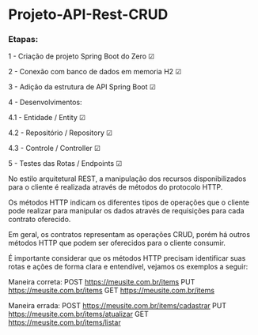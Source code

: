 # Projeto-API-Rest-CRUD


### Etapas:

1 - Criação de projeto Spring Boot do Zero ☑ 

2 - Conexão com banco de dados em memoria H2 ☑ 

3 - Adição da estrutura de API Spring Boot ☑ 

4 - Desenvolvimentos:   

 4.1 - Entidade / Entity ☑     

4.2 - Repositório / Repository ☑    

4.3 - Controle / Controller ☑    

5 - Testes das Rotas / Endpoints ☑

No estilo arquitetural REST, a manipulação dos recursos disponibilizados para o cliente é realizada através de métodos do protocolo HTTP.

Os métodos HTTP indicam os diferentes tipos de operações que o cliente pode realizar para manipular os dados através de requisições para cada contrato oferecido.

Em geral, os contratos representam as operações CRUD, porém há outros métodos HTTP que podem ser oferecidos para o cliente consumir. 

É importante considerar que os métodos HTTP precisam identificar suas rotas e ações de forma clara e entendível, vejamos os exemplos a seguir:

Maneira correta:
POST  https://meusite.com.br/items
PUT https://meusite.com.br/items
GET https://meusite.com.br/items

Maneira errada:
POST  https://meusite.com.br/items/cadastrar
PUT    https://meusite.com.br/items/atualizar
GET https://meusite.com.br/items/listar
